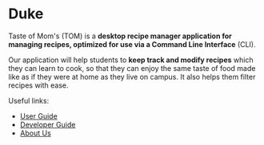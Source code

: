 # Duke
Taste of Mom's (TOM) is a <strong>desktop recipe manager application for managing recipes, optimized for use via a Command Line Interface</strong> (CLI).

Our application will help students to **keep track and modify recipes** which they can learn to cook, so that they can enjoy the same taste of food made like as if they were at home as they live on campus.
It also helps them filter recipes with ease.

Useful links:
* [User Guide](UserGuide.md)
* [Developer Guide](DeveloperGuide.md)
* [About Us](AboutUs.md)
